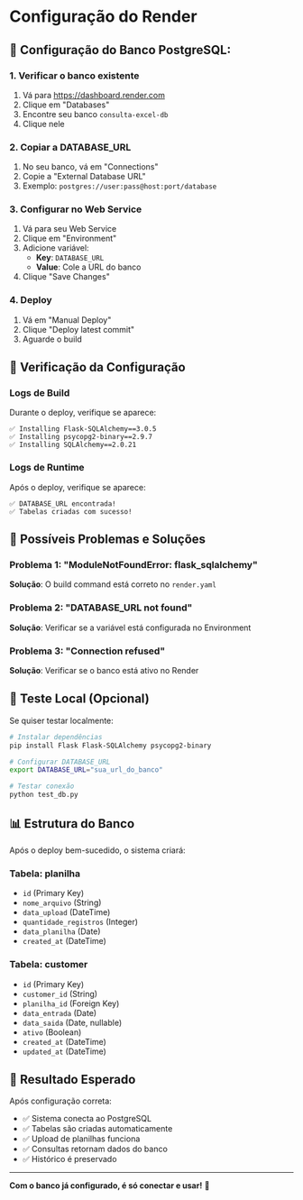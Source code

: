 # Configuração do Render

## 🎯 **Configuração do Banco PostgreSQL:**

### **1. Verificar o banco existente**
1. Vá para https://dashboard.render.com
2. Clique em "Databases"
3. Encontre seu banco `consulta-excel-db`
4. Clique nele

### **2. Copiar a DATABASE_URL**
1. No seu banco, vá em "Connections"
2. Copie a "External Database URL"
3. Exemplo: `postgres://user:pass@host:port/database`

### **3. Configurar no Web Service**
1. Vá para seu Web Service
2. Clique em "Environment"
3. Adicione variável:
   - **Key**: `DATABASE_URL`
   - **Value**: Cole a URL do banco
4. Clique "Save Changes"

### **4. Deploy**
1. Vá em "Manual Deploy"
2. Clique "Deploy latest commit"
3. Aguarde o build

## 🔧 **Verificação da Configuração**

### **Logs de Build**
Durante o deploy, verifique se aparece:
```
✅ Installing Flask-SQLAlchemy==3.0.5
✅ Installing psycopg2-binary==2.9.7
✅ Installing SQLAlchemy==2.0.21
```

### **Logs de Runtime**
Após o deploy, verifique se aparece:
```
✅ DATABASE_URL encontrada!
✅ Tabelas criadas com sucesso!
```

## 🚨 **Possíveis Problemas e Soluções**

### **Problema 1: "ModuleNotFoundError: flask_sqlalchemy"**
**Solução**: O build command está correto no `render.yaml`

### **Problema 2: "DATABASE_URL not found"**
**Solução**: Verificar se a variável está configurada no Environment

### **Problema 3: "Connection refused"**
**Solução**: Verificar se o banco está ativo no Render

## 🧪 **Teste Local (Opcional)**

Se quiser testar localmente:

```bash
# Instalar dependências
pip install Flask Flask-SQLAlchemy psycopg2-binary

# Configurar DATABASE_URL
export DATABASE_URL="sua_url_do_banco"

# Testar conexão
python test_db.py
```

## 📊 **Estrutura do Banco**

Após o deploy bem-sucedido, o sistema criará:

### **Tabela: planilha**
- `id` (Primary Key)
- `nome_arquivo` (String)
- `data_upload` (DateTime)
- `quantidade_registros` (Integer)
- `data_planilha` (Date)
- `created_at` (DateTime)

### **Tabela: customer**
- `id` (Primary Key)
- `customer_id` (String)
- `planilha_id` (Foreign Key)
- `data_entrada` (Date)
- `data_saida` (Date, nullable)
- `ativo` (Boolean)
- `created_at` (DateTime)
- `updated_at` (DateTime)

## 🎉 **Resultado Esperado**

Após configuração correta:
- ✅ Sistema conecta ao PostgreSQL
- ✅ Tabelas são criadas automaticamente
- ✅ Upload de planilhas funciona
- ✅ Consultas retornam dados do banco
- ✅ Histórico é preservado

---

**Com o banco já configurado, é só conectar e usar!** 🚀 